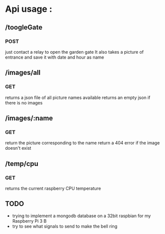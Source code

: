 # Api usage :

## /toogleGate
### POST
just contact a relay to open the garden gate
It also takes a picture of entrance and save it with date and hour as name



## /images/all
### GET
returns a json file of all picture names available
returns an empty json if there is no images



## /images/:name
### GET
return the picture corresponding to the name
return a 404 error if the image doesn't exist



## /temp/cpu
### GET
returns the current raspberry CPU temperature





## TODO
- trying to implement a mongodb database on a 32bit raspbian for my Raspberry Pi 3 B
- try to see what signals to send to make the bell ring
